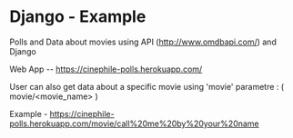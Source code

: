 # Django - Example

Polls and Data about movies using API (http://www.omdbapi.com/) and Django

Web App -- https://cinephile-polls.herokuapp.com/

User can also get data about a specific movie using 'movie' parametre  :  ( movie/<movie_name> )

Example - https://cinephile-polls.herokuapp.com/movie/call%20me%20by%20your%20name


